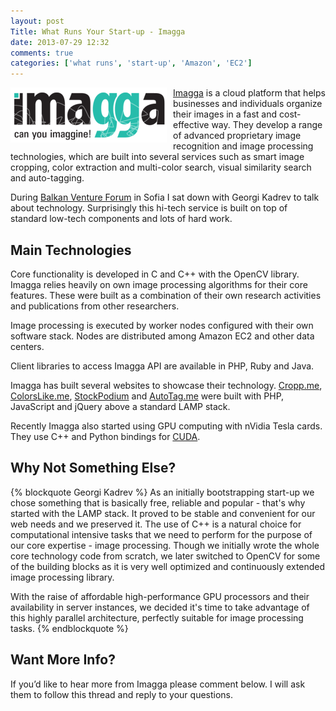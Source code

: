 ```yaml
---
layout: post
Title: What Runs Your Start-up - Imagga
date: 2013-07-29 12:32
comments: true
categories: ['what runs', 'start-up', 'Amazon', 'EC2']
---
```


<img src="/images/startup/imagga.png" alt="Imagga" style="float:left; margin-right:10px;" />

[Imagga](http://imagga.com/) is a cloud platform that helps businesses and 
individuals organize their images in a fast and cost-effective way. They 
develop a range of advanced proprietary image recognition and image processing
technologies, which are built into several services such as smart image
cropping, color extraction and multi-color search, visual similarity search and
auto-tagging.

During 
[Balkan Venture Forum](/blog/2013/05/23/balkan-venture-forum-sofia-post-mortem/)
in Sofia I sat down with Georgi Kadrev to talk about technology.
Surprisingly this hi-tech service is built on top of standard low-tech components
and lots of hard work.

Main Technologies
-----------------

Core functionality is developed in C and C++ with the OpenCV library. 
Imagga relies heavily on own image processing algorithms for their core
features. These were built as a combination of their own research activities
and publications from other researchers.

Image processing is executed by worker nodes configured with their own
software stack. Nodes are distributed among Amazon EC2 and other data centers.

Client libraries to access Imagga API are available in PHP, Ruby and Java.

Imagga has built several websites to showcase their technology.
[Cropp.me](http://cropp.me/), [ColorsLike.me](http://colorslike.me/),
[StockPodium](http://www.stockpodium.com) and [AutoTag.me](http://autotag.me/)
were built with PHP, JavaScript and jQuery above a standard LAMP stack.

Recently Imagga also started using GPU computing with nVidia Tesla cards.
They use C++ and Python bindings for
[CUDA](https://developer.nvidia.com/what-cuda).

Why Not Something Else?
-----------------------

{% blockquote Georgi Kadrev %}
As an initially bootstrapping start-up we chose something that is basically free,
reliable and popular - that's why started with the LAMP stack. It proved to be
stable and convenient for our web needs and we preserved it.
The use of C++ is a natural choice for computational intensive tasks that we
need to perform for the purpose of our core expertise - image processing. 
Though we initially wrote the whole core technology code from scratch, we later
switched to OpenCV for some of the building blocks as it is very well optimized
and continuously extended image processing library.

With the raise of affordable high-performance GPU processors and their availability
in server instances, we decided it's time to take advantage of this highly parallel
architecture, perfectly suitable for image processing tasks.
{% endblockquote %}

Want More Info?
---------------

If you’d like to hear more from Imagga please comment below.
I will ask them to follow this thread and reply to your questions.
